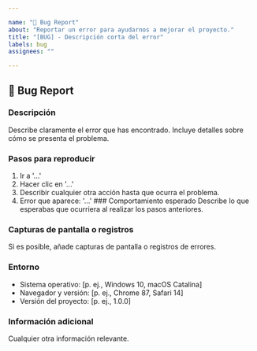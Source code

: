 ```yaml
--- 

name: "🐛 Bug Report" 
about: "Reportar un error para ayudarnos a mejorar el proyecto." 
title: "[BUG] - Descripción corta del error" 
labels: bug 
assignees: ""

--- 
```


## 🐛 Bug Report 

### Descripción 

Describe claramente el error que has encontrado. Incluye detalles sobre cómo se presenta el problema. 

### Pasos para reproducir 

1. Ir a '...' 
2. Hacer clic en '...' 
3. Describir cualquier otra acción hasta que ocurra el problema. 
4. Error que aparece: '...' ### Comportamiento esperado Describe lo que esperabas que ocurriera al realizar los pasos anteriores. 

### Capturas de pantalla o registros 

Si es posible, añade capturas de pantalla o registros de errores. 

### Entorno 

- Sistema operativo: [p. ej., Windows 10, macOS Catalina] 
- Navegador y versión: [p. ej., Chrome 87, Safari 14] 
- Versión del proyecto: [p. ej., 1.0.0] 

### Información adicional 

Cualquier otra información relevante.